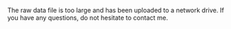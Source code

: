
The raw data file is too large and has been uploaded to a network drive. If you have any questions, do not hesitate to contact me.

